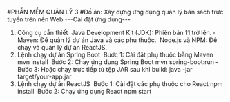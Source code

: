 #PHẦN MỀM QUẢN LÝ 3
#Đồ án: Xây dựng ứng dụng quản lý bán sách trực tuyến trên nền Web
---Cài đặt ứng dụng---
1. Công cụ cần thiết
­	Java Development Kit (JDK): Phiên bản 11 trở lên.
­	Maven: Để quản lý dự án Java và các phụ thuộc.
­	Node.js và NPM: Để chạy và quản lý dự án ReactJS.
2. Lệnh chạy dự án Spring Boot
­	Bước 1: Cài đặt phụ thuộc bằng Maven
		mvn install
­	Bước 2: Chạy ứng dụng Spring Boot
		mvn spring-boot:run
­	Bước 3: Hoặc chạy trực tiếp từ tệp JAR sau khi build:
		java -jar target/your-app.jar
3. Lệnh chạy dự án ReactJS
­	Bước 1: Cài đặt các phụ thuộc cho React
		npm install
­	Bước 2: Chạy ứng dụng React
		npm start
